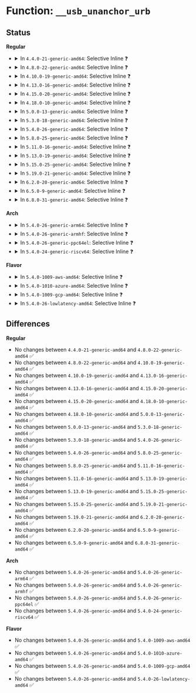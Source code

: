 # Function: <code>__usb_unanchor_urb</code>

## Status
<b>Regular</b>
<ul>
<li>
<details>
<summary>In <code>4.4.0-21-generic-amd64</code>: Selective Inline ❓</summary>

```c
void __usb_unanchor_urb(struct urb * urb, struct usb_anchor * anchor)
```

```json
{
  "name": "__usb_unanchor_urb",
  "collision_type": "Unique Static",
  "inline_type": "Selective",
  "funcs": [
    {
      "addr": 18446744071585204368,
      "name": "__usb_unanchor_urb",
      "external": false,
      "loc": "drivers/usb/core/urb.c:146",
      "file": "drivers/usb/core/urb.c",
      "inline": "not declared, inlined",
      "caller_inline": [],
      "caller_func": [
        "drivers/usb/core/urb.c:usb_unanchor_urb",
        "drivers/usb/core/urb.c:usb_scuttle_anchored_urbs",
        "drivers/usb/core/urb.c:usb_get_from_anchor"
      ]
    }
  ],
  "symbols": [
    {
      "addr": 18446744071585204368,
      "name": "__usb_unanchor_urb",
      "section": ".text",
      "bind": "STB_LOCAL",
      "size": 127
    }
  ]
}
```
</details>
</li>
<li>
<details>
<summary>In <code>4.8.0-22-generic-amd64</code>: Selective Inline ❓</summary>

```c
void __usb_unanchor_urb(struct urb * urb, struct usb_anchor * anchor)
```

```json
{
  "name": "__usb_unanchor_urb",
  "collision_type": "Unique Static",
  "inline_type": "Selective",
  "funcs": [
    {
      "addr": 18446744071585596496,
      "name": "__usb_unanchor_urb",
      "external": false,
      "loc": "drivers/usb/core/urb.c:146",
      "file": "drivers/usb/core/urb.c",
      "inline": "not declared, inlined",
      "caller_inline": [],
      "caller_func": [
        "drivers/usb/core/urb.c:usb_scuttle_anchored_urbs",
        "drivers/usb/core/urb.c:usb_get_from_anchor",
        "drivers/usb/core/urb.c:usb_unanchor_urb"
      ]
    }
  ],
  "symbols": [
    {
      "addr": 18446744071585596496,
      "name": "__usb_unanchor_urb",
      "section": ".text",
      "bind": "STB_LOCAL",
      "size": 130
    }
  ]
}
```
</details>
</li>
<li>
<details>
<summary>In <code>4.10.0-19-generic-amd64</code>: Selective Inline ❓</summary>

```c
void __usb_unanchor_urb(struct urb * urb, struct usb_anchor * anchor)
```

```json
{
  "name": "__usb_unanchor_urb",
  "collision_type": "Unique Static",
  "inline_type": "Selective",
  "funcs": [
    {
      "addr": 18446744071585784064,
      "name": "__usb_unanchor_urb",
      "external": false,
      "loc": "drivers/usb/core/urb.c:149",
      "file": "drivers/usb/core/urb.c",
      "inline": "not declared, inlined",
      "caller_inline": [],
      "caller_func": [
        "drivers/usb/core/urb.c:usb_scuttle_anchored_urbs",
        "drivers/usb/core/urb.c:usb_get_from_anchor",
        "drivers/usb/core/urb.c:usb_unanchor_urb"
      ]
    }
  ],
  "symbols": [
    {
      "addr": 18446744071585784064,
      "name": "__usb_unanchor_urb",
      "section": ".text",
      "bind": "STB_LOCAL",
      "size": 130
    }
  ]
}
```
</details>
</li>
<li>
<details>
<summary>In <code>4.13.0-16-generic-amd64</code>: Selective Inline ❓</summary>

```c
void __usb_unanchor_urb(struct urb * urb, struct usb_anchor * anchor)
```

```json
{
  "name": "__usb_unanchor_urb",
  "collision_type": "Unique Static",
  "inline_type": "Selective",
  "funcs": [
    {
      "addr": 18446744071585871040,
      "name": "__usb_unanchor_urb",
      "external": false,
      "loc": "drivers/usb/core/urb.c:149",
      "file": "drivers/usb/core/urb.c",
      "inline": "not declared, inlined",
      "caller_inline": [],
      "caller_func": [
        "drivers/usb/core/urb.c:usb_scuttle_anchored_urbs",
        "drivers/usb/core/urb.c:usb_get_from_anchor",
        "drivers/usb/core/urb.c:usb_unanchor_urb"
      ]
    }
  ],
  "symbols": [
    {
      "addr": 18446744071585871040,
      "name": "__usb_unanchor_urb",
      "section": ".text",
      "bind": "STB_LOCAL",
      "size": 107
    }
  ]
}
```
</details>
</li>
<li>
<details>
<summary>In <code>4.15.0-20-generic-amd64</code>: Selective Inline ❓</summary>

```c
void __usb_unanchor_urb(struct urb * urb, struct usb_anchor * anchor)
```

```json
{
  "name": "__usb_unanchor_urb",
  "collision_type": "Unique Static",
  "inline_type": "Selective",
  "funcs": [
    {
      "addr": 18446744071586311120,
      "name": "__usb_unanchor_urb",
      "external": false,
      "loc": "drivers/usb/core/urb.c:149",
      "file": "drivers/usb/core/urb.c",
      "inline": "not declared, inlined",
      "caller_inline": [],
      "caller_func": [
        "drivers/usb/core/urb.c:usb_scuttle_anchored_urbs",
        "drivers/usb/core/urb.c:usb_get_from_anchor",
        "drivers/usb/core/urb.c:usb_unanchor_urb"
      ]
    }
  ],
  "symbols": [
    {
      "addr": 18446744071586311120,
      "name": "__usb_unanchor_urb",
      "section": ".text",
      "bind": "STB_LOCAL",
      "size": 123
    }
  ]
}
```
</details>
</li>
<li>
<details>
<summary>In <code>4.18.0-10-generic-amd64</code>: Selective Inline ❓</summary>

```c
void __usb_unanchor_urb(struct urb * urb, struct usb_anchor * anchor)
```

```json
{
  "name": "__usb_unanchor_urb",
  "collision_type": "Unique Static",
  "inline_type": "Selective",
  "funcs": [
    {
      "addr": 18446744071586568496,
      "name": "__usb_unanchor_urb",
      "external": false,
      "loc": "drivers/usb/core/urb.c:149",
      "file": "drivers/usb/core/urb.c",
      "inline": "not declared, inlined",
      "caller_inline": [],
      "caller_func": [
        "drivers/usb/core/urb.c:usb_scuttle_anchored_urbs",
        "drivers/usb/core/urb.c:usb_get_from_anchor",
        "drivers/usb/core/urb.c:usb_unanchor_urb"
      ]
    }
  ],
  "symbols": [
    {
      "addr": 18446744071586568496,
      "name": "__usb_unanchor_urb",
      "section": ".text",
      "bind": "STB_LOCAL",
      "size": 131
    }
  ]
}
```
</details>
</li>
<li>
<details>
<summary>In <code>5.0.0-13-generic-amd64</code>: Selective Inline ❓</summary>

```c
void __usb_unanchor_urb(struct urb * urb, struct usb_anchor * anchor)
```

```json
{
  "name": "__usb_unanchor_urb",
  "collision_type": "Unique Static",
  "inline_type": "Selective",
  "funcs": [
    {
      "addr": 18446744071586717059,
      "name": "__usb_unanchor_urb",
      "external": false,
      "loc": "drivers/usb/core/urb.c:149",
      "file": "drivers/usb/core/urb.c",
      "inline": "not declared, inlined",
      "caller_inline": [],
      "caller_func": [
        "drivers/usb/core/urb.c:usb_scuttle_anchored_urbs",
        "drivers/usb/core/urb.c:usb_get_from_anchor",
        "drivers/usb/core/urb.c:usb_unanchor_urb"
      ]
    }
  ],
  "symbols": [
    {
      "addr": 18446744071586717472,
      "name": "__usb_unanchor_urb",
      "section": ".text",
      "bind": "STB_LOCAL",
      "size": 131
    }
  ]
}
```
</details>
</li>
<li>
<details>
<summary>In <code>5.3.0-18-generic-amd64</code>: Selective Inline ❓</summary>

```c
void __usb_unanchor_urb(struct urb * urb, struct usb_anchor * anchor)
```

```json
{
  "name": "__usb_unanchor_urb",
  "collision_type": "Unique Static",
  "inline_type": "Selective",
  "funcs": [
    {
      "addr": 18446744071586972624,
      "name": "__usb_unanchor_urb",
      "external": false,
      "loc": "drivers/usb/core/urb.c:148",
      "file": "drivers/usb/core/urb.c",
      "inline": "not declared, inlined",
      "caller_inline": [],
      "caller_func": [
        "drivers/usb/core/urb.c:usb_scuttle_anchored_urbs",
        "drivers/usb/core/urb.c:usb_get_from_anchor",
        "drivers/usb/core/urb.c:usb_unanchor_urb"
      ]
    }
  ],
  "symbols": [
    {
      "addr": 18446744071586972624,
      "name": "__usb_unanchor_urb",
      "section": ".text",
      "bind": "STB_LOCAL",
      "size": 123
    }
  ]
}
```
</details>
</li>
<li>
<details>
<summary>In <code>5.4.0-26-generic-amd64</code>: Selective Inline ❓</summary>

```c
void __usb_unanchor_urb(struct urb * urb, struct usb_anchor * anchor)
```

```json
{
  "name": "__usb_unanchor_urb",
  "collision_type": "Unique Static",
  "inline_type": "Selective",
  "funcs": [
    {
      "addr": 18446744071587171664,
      "name": "__usb_unanchor_urb",
      "external": false,
      "loc": "drivers/usb/core/urb.c:149",
      "file": "drivers/usb/core/urb.c",
      "inline": "not declared, inlined",
      "caller_inline": [],
      "caller_func": [
        "drivers/usb/core/urb.c:usb_scuttle_anchored_urbs",
        "drivers/usb/core/urb.c:usb_get_from_anchor",
        "drivers/usb/core/urb.c:usb_unanchor_urb"
      ]
    }
  ],
  "symbols": [
    {
      "addr": 18446744071587171664,
      "name": "__usb_unanchor_urb",
      "section": ".text",
      "bind": "STB_LOCAL",
      "size": 123
    }
  ]
}
```
</details>
</li>
<li>
<details>
<summary>In <code>5.8.0-25-generic-amd64</code>: Selective Inline ❓</summary>

```c
void __usb_unanchor_urb(struct urb * urb, struct usb_anchor * anchor)
```

```json
{
  "name": "__usb_unanchor_urb",
  "collision_type": "Unique Static",
  "inline_type": "Selective",
  "funcs": [
    {
      "addr": 18446744071588021492,
      "name": "__usb_unanchor_urb",
      "external": false,
      "loc": "drivers/usb/core/urb.c:149",
      "file": "drivers/usb/core/urb.c",
      "inline": "not declared, inlined",
      "caller_inline": [
        "drivers/usb/core/urb.c:usb_scuttle_anchored_urbs",
        "drivers/usb/core/urb.c:usb_scuttle_anchored_urbs"
      ],
      "caller_func": [
        "drivers/usb/core/urb.c:usb_get_from_anchor",
        "drivers/usb/core/urb.c:usb_unanchor_urb"
      ]
    }
  ],
  "symbols": [
    {
      "addr": 18446744071588021120,
      "name": "__usb_unanchor_urb",
      "section": ".text",
      "bind": "STB_LOCAL",
      "size": 171
    }
  ]
}
```
</details>
</li>
<li>
<details>
<summary>In <code>5.11.0-16-generic-amd64</code>: Selective Inline ❓</summary>

```c
void __usb_unanchor_urb(struct urb * urb, struct usb_anchor * anchor)
```

```json
{
  "name": "__usb_unanchor_urb",
  "collision_type": "Unique Static",
  "inline_type": "Selective",
  "funcs": [
    {
      "addr": 18446744071588069057,
      "name": "__usb_unanchor_urb",
      "external": false,
      "loc": "drivers/usb/core/urb.c:149",
      "file": "drivers/usb/core/urb.c",
      "inline": "not declared, inlined",
      "caller_inline": [
        "drivers/usb/core/urb.c:usb_scuttle_anchored_urbs",
        "drivers/usb/core/urb.c:usb_scuttle_anchored_urbs"
      ],
      "caller_func": [
        "drivers/usb/core/urb.c:usb_unlink_anchored_urbs",
        "drivers/usb/core/urb.c:usb_unlink_anchored_urbs",
        "drivers/usb/core/urb.c:usb_unanchor_urb"
      ]
    }
  ],
  "symbols": [
    {
      "addr": 18446744071588069648,
      "name": "__usb_unanchor_urb",
      "section": ".text",
      "bind": "STB_LOCAL",
      "size": 171
    }
  ]
}
```
</details>
</li>
<li>
<details>
<summary>In <code>5.13.0-19-generic-amd64</code>: Selective Inline ❓</summary>

```c
void __usb_unanchor_urb(struct urb * urb, struct usb_anchor * anchor)
```

```json
{
  "name": "__usb_unanchor_urb",
  "collision_type": "Unique Static",
  "inline_type": "Selective",
  "funcs": [
    {
      "addr": 18446744071587951841,
      "name": "__usb_unanchor_urb",
      "external": false,
      "loc": "drivers/usb/core/urb.c:149",
      "file": "drivers/usb/core/urb.c",
      "inline": "not declared, inlined",
      "caller_inline": [
        "drivers/usb/core/urb.c:usb_scuttle_anchored_urbs",
        "drivers/usb/core/urb.c:usb_scuttle_anchored_urbs"
      ],
      "caller_func": [
        "drivers/usb/core/urb.c:usb_unlink_anchored_urbs",
        "drivers/usb/core/urb.c:usb_unlink_anchored_urbs",
        "drivers/usb/core/urb.c:usb_unanchor_urb"
      ]
    }
  ],
  "symbols": [
    {
      "addr": 18446744071587952160,
      "name": "__usb_unanchor_urb",
      "section": ".text",
      "bind": "STB_LOCAL",
      "size": 171
    }
  ]
}
```
</details>
</li>
<li>
<details>
<summary>In <code>5.15.0-25-generic-amd64</code>: Selective Inline ❓</summary>

```c
void __usb_unanchor_urb(struct urb * urb, struct usb_anchor * anchor)
```

```json
{
  "name": "__usb_unanchor_urb",
  "collision_type": "Unique Static",
  "inline_type": "Selective",
  "funcs": [
    {
      "addr": 18446744071588562481,
      "name": "__usb_unanchor_urb",
      "external": false,
      "loc": "drivers/usb/core/urb.c:149",
      "file": "drivers/usb/core/urb.c",
      "inline": "not declared, inlined",
      "caller_inline": [
        "drivers/usb/core/urb.c:usb_scuttle_anchored_urbs",
        "drivers/usb/core/urb.c:usb_scuttle_anchored_urbs"
      ],
      "caller_func": [
        "drivers/usb/core/urb.c:usb_unlink_anchored_urbs",
        "drivers/usb/core/urb.c:usb_unlink_anchored_urbs",
        "drivers/usb/core/urb.c:usb_unanchor_urb"
      ]
    }
  ],
  "symbols": [
    {
      "addr": 18446744071588562800,
      "name": "__usb_unanchor_urb",
      "section": ".text",
      "bind": "STB_LOCAL",
      "size": 171
    }
  ]
}
```
</details>
</li>
<li>
<details>
<summary>In <code>5.19.0-21-generic-amd64</code>: Selective Inline ❓</summary>

```c
void __usb_unanchor_urb(struct urb * urb, struct usb_anchor * anchor)
```

```json
{
  "name": "__usb_unanchor_urb",
  "collision_type": "Unique Static",
  "inline_type": "Selective",
  "funcs": [
    {
      "addr": 18446744071589974506,
      "name": "__usb_unanchor_urb",
      "external": false,
      "loc": "drivers/usb/core/urb.c:149",
      "file": "drivers/usb/core/urb.c",
      "inline": "not declared, inlined",
      "caller_inline": [
        "drivers/usb/core/urb.c:usb_scuttle_anchored_urbs",
        "drivers/usb/core/urb.c:usb_scuttle_anchored_urbs"
      ],
      "caller_func": [
        "drivers/usb/core/urb.c:usb_unlink_anchored_urbs",
        "drivers/usb/core/urb.c:usb_unlink_anchored_urbs",
        "drivers/usb/core/urb.c:usb_unanchor_urb"
      ]
    }
  ],
  "symbols": [
    {
      "addr": 18446744071589973824,
      "name": "__usb_unanchor_urb",
      "section": ".text",
      "bind": "STB_LOCAL",
      "size": 144
    }
  ]
}
```
</details>
</li>
<li>
<details>
<summary>In <code>6.2.0-20-generic-amd64</code>: Selective Inline ❓</summary>

```c
void __usb_unanchor_urb(struct urb * urb, struct usb_anchor * anchor)
```

```json
{
  "name": "__usb_unanchor_urb",
  "collision_type": "Unique Static",
  "inline_type": "Selective",
  "funcs": [
    {
      "addr": 18446744071591568010,
      "name": "__usb_unanchor_urb",
      "external": false,
      "loc": "drivers/usb/core/urb.c:150",
      "file": "drivers/usb/core/urb.c",
      "inline": "not declared, inlined",
      "caller_inline": [
        "drivers/usb/core/urb.c:usb_scuttle_anchored_urbs",
        "drivers/usb/core/urb.c:usb_scuttle_anchored_urbs"
      ],
      "caller_func": [
        "drivers/usb/core/urb.c:usb_unlink_anchored_urbs",
        "drivers/usb/core/urb.c:usb_unlink_anchored_urbs",
        "drivers/usb/core/urb.c:usb_unanchor_urb"
      ]
    }
  ],
  "symbols": [
    {
      "addr": 18446744071591567264,
      "name": "__usb_unanchor_urb",
      "section": ".text",
      "bind": "STB_LOCAL",
      "size": 144
    }
  ]
}
```
</details>
</li>
<li>
<details>
<summary>In <code>6.5.0-9-generic-amd64</code>: Selective Inline ❓</summary>

```c
void __usb_unanchor_urb(struct urb * urb, struct usb_anchor * anchor)
```

```json
{
  "name": "__usb_unanchor_urb",
  "collision_type": "Unique Static",
  "inline_type": "Selective",
  "funcs": [
    {
      "addr": 18446744071591989754,
      "name": "__usb_unanchor_urb",
      "external": false,
      "loc": "drivers/usb/core/urb.c:150",
      "file": "drivers/usb/core/urb.c",
      "inline": "not declared, inlined",
      "caller_inline": [
        "drivers/usb/core/urb.c:usb_scuttle_anchored_urbs",
        "drivers/usb/core/urb.c:usb_scuttle_anchored_urbs"
      ],
      "caller_func": [
        "drivers/usb/core/urb.c:usb_unlink_anchored_urbs",
        "drivers/usb/core/urb.c:usb_unlink_anchored_urbs",
        "drivers/usb/core/urb.c:usb_unanchor_urb"
      ]
    }
  ],
  "symbols": [
    {
      "addr": 18446744071591989008,
      "name": "__usb_unanchor_urb",
      "section": ".text",
      "bind": "STB_LOCAL",
      "size": 144
    }
  ]
}
```
</details>
</li>
<li>
<details>
<summary>In <code>6.8.0-31-generic-amd64</code>: Selective Inline ❓</summary>

```c
void __usb_unanchor_urb(struct urb * urb, struct usb_anchor * anchor)
```

```json
{
  "name": "__usb_unanchor_urb",
  "collision_type": "Unique Static",
  "inline_type": "Selective",
  "funcs": [
    {
      "addr": 18446744071592729674,
      "name": "__usb_unanchor_urb",
      "external": false,
      "loc": "drivers/usb/core/urb.c:150",
      "file": "drivers/usb/core/urb.c",
      "inline": "not declared, inlined",
      "caller_inline": [
        "drivers/usb/core/urb.c:usb_scuttle_anchored_urbs",
        "drivers/usb/core/urb.c:usb_scuttle_anchored_urbs"
      ],
      "caller_func": [
        "drivers/usb/core/urb.c:usb_unlink_anchored_urbs",
        "drivers/usb/core/urb.c:usb_unlink_anchored_urbs",
        "drivers/usb/core/urb.c:usb_unanchor_urb"
      ]
    }
  ],
  "symbols": [
    {
      "addr": 18446744071592728928,
      "name": "__usb_unanchor_urb",
      "section": ".text",
      "bind": "STB_LOCAL",
      "size": 144
    }
  ]
}
```
</details>
</li>
</ul>
<b>Arch</b>
<ul>
<li>
<details>
<summary>In <code>5.4.0-26-generic-arm64</code>: Selective Inline ❓</summary>

```c
void __usb_unanchor_urb(struct urb * urb, struct usb_anchor * anchor)
```

```json
{
  "name": "__usb_unanchor_urb",
  "collision_type": "Unique Static",
  "inline_type": "Selective",
  "funcs": [
    {
      "addr": 18446603336500250616,
      "name": "__usb_unanchor_urb",
      "external": false,
      "loc": "drivers/usb/core/urb.c:149",
      "file": "drivers/usb/core/urb.c",
      "inline": "not declared, inlined",
      "caller_inline": [],
      "caller_func": [
        "drivers/usb/core/urb.c:usb_scuttle_anchored_urbs",
        "drivers/usb/core/urb.c:usb_get_from_anchor",
        "drivers/usb/core/urb.c:usb_unanchor_urb"
      ]
    }
  ],
  "symbols": [
    {
      "addr": 18446603336500250616,
      "name": "__usb_unanchor_urb",
      "section": ".text",
      "bind": "STB_LOCAL",
      "size": 140
    }
  ]
}
```
</details>
</li>
<li>
<details>
<summary>In <code>5.4.0-26-generic-armhf</code>: Selective Inline ❓</summary>

```c
void __usb_unanchor_urb(struct urb * urb, struct usb_anchor * anchor)
```

```json
{
  "name": "__usb_unanchor_urb",
  "collision_type": "Unique Static",
  "inline_type": "Selective",
  "funcs": [
    {
      "addr": 3232725472,
      "name": "__usb_unanchor_urb",
      "external": false,
      "loc": "drivers/usb/core/urb.c:149",
      "file": "drivers/usb/core/urb.c",
      "inline": "not declared, inlined",
      "caller_inline": [],
      "caller_func": [
        "drivers/usb/core/urb.c:usb_scuttle_anchored_urbs",
        "drivers/usb/core/urb.c:usb_get_from_anchor",
        "drivers/usb/core/urb.c:usb_unanchor_urb"
      ]
    }
  ],
  "symbols": [
    {
      "addr": 3232726352,
      "name": "__usb_unanchor_urb",
      "section": ".text",
      "bind": "STB_LOCAL",
      "size": 120
    }
  ]
}
```
</details>
</li>
<li>
<details>
<summary>In <code>5.4.0-26-generic-ppc64el</code>: Selective Inline ❓</summary>

```c
void __usb_unanchor_urb(struct urb * urb, struct usb_anchor * anchor)
```

```json
{
  "name": "__usb_unanchor_urb",
  "collision_type": "Unique Static",
  "inline_type": "Selective",
  "funcs": [
    {
      "addr": 13835058055293545584,
      "name": "__usb_unanchor_urb",
      "external": false,
      "loc": "drivers/usb/core/urb.c:149",
      "file": "drivers/usb/core/urb.c",
      "inline": "not declared, inlined",
      "caller_inline": [],
      "caller_func": [
        "drivers/usb/core/urb.c:usb_scuttle_anchored_urbs",
        "drivers/usb/core/urb.c:usb_get_from_anchor",
        "drivers/usb/core/urb.c:usb_unanchor_urb"
      ]
    }
  ],
  "symbols": [
    {
      "addr": 13835058055293545584,
      "name": "__usb_unanchor_urb",
      "section": ".text",
      "bind": "STB_LOCAL",
      "size": 204
    }
  ]
}
```
</details>
</li>
<li>
<details>
<summary>In <code>5.4.0-24-generic-riscv64</code>: Selective Inline ❓</summary>

```c
void __usb_unanchor_urb(struct urb * urb, struct usb_anchor * anchor)
```

```json
{
  "name": "__usb_unanchor_urb",
  "collision_type": "Unique Static",
  "inline_type": "Selective",
  "funcs": [
    {
      "addr": 18446743936277166692,
      "name": "__usb_unanchor_urb",
      "external": false,
      "loc": "drivers/usb/core/urb.c:149",
      "file": "drivers/usb/core/urb.c",
      "inline": "not declared, inlined",
      "caller_inline": [],
      "caller_func": [
        "drivers/usb/core/urb.c:usb_scuttle_anchored_urbs",
        "drivers/usb/core/urb.c:usb_get_from_anchor",
        "drivers/usb/core/urb.c:usb_unanchor_urb"
      ]
    }
  ],
  "symbols": [
    {
      "addr": 18446743936277166692,
      "name": "__usb_unanchor_urb",
      "section": ".text",
      "bind": "STB_LOCAL",
      "size": 136
    }
  ]
}
```
</details>
</li>
</ul>
<b>Flavor</b>
<ul>
<li>
<details>
<summary>In <code>5.4.0-1009-aws-amd64</code>: Selective Inline ❓</summary>

```c
void __usb_unanchor_urb(struct urb * urb, struct usb_anchor * anchor)
```

```json
{
  "name": "__usb_unanchor_urb",
  "collision_type": "Unique Static",
  "inline_type": "Selective",
  "funcs": [
    {
      "addr": 18446744071586877744,
      "name": "__usb_unanchor_urb",
      "external": false,
      "loc": "drivers/usb/core/urb.c:149",
      "file": "drivers/usb/core/urb.c",
      "inline": "not declared, inlined",
      "caller_inline": [],
      "caller_func": [
        "drivers/usb/core/urb.c:usb_scuttle_anchored_urbs",
        "drivers/usb/core/urb.c:usb_get_from_anchor",
        "drivers/usb/core/urb.c:usb_unanchor_urb"
      ]
    }
  ],
  "symbols": [
    {
      "addr": 18446744071586877744,
      "name": "__usb_unanchor_urb",
      "section": ".text",
      "bind": "STB_LOCAL",
      "size": 123
    }
  ]
}
```
</details>
</li>
<li>
<details>
<summary>In <code>5.4.0-1010-azure-amd64</code>: Selective Inline ❓</summary>

```c
void __usb_unanchor_urb(struct urb * urb, struct usb_anchor * anchor)
```

```json
{
  "name": "__usb_unanchor_urb",
  "collision_type": "Unique Static",
  "inline_type": "Selective",
  "funcs": [
    {
      "addr": 18446744071586818880,
      "name": "__usb_unanchor_urb",
      "external": false,
      "loc": "drivers/usb/core/urb.c:149",
      "file": "drivers/usb/core/urb.c",
      "inline": "not declared, inlined",
      "caller_inline": [],
      "caller_func": [
        "drivers/usb/core/urb.c:usb_scuttle_anchored_urbs",
        "drivers/usb/core/urb.c:usb_get_from_anchor",
        "drivers/usb/core/urb.c:usb_unanchor_urb"
      ]
    }
  ],
  "symbols": [
    {
      "addr": 18446744071586818880,
      "name": "__usb_unanchor_urb",
      "section": ".text",
      "bind": "STB_LOCAL",
      "size": 123
    }
  ]
}
```
</details>
</li>
<li>
<details>
<summary>In <code>5.4.0-1009-gcp-amd64</code>: Selective Inline ❓</summary>

```c
void __usb_unanchor_urb(struct urb * urb, struct usb_anchor * anchor)
```

```json
{
  "name": "__usb_unanchor_urb",
  "collision_type": "Unique Static",
  "inline_type": "Selective",
  "funcs": [
    {
      "addr": 18446744071587126224,
      "name": "__usb_unanchor_urb",
      "external": false,
      "loc": "drivers/usb/core/urb.c:149",
      "file": "drivers/usb/core/urb.c",
      "inline": "not declared, inlined",
      "caller_inline": [],
      "caller_func": [
        "drivers/usb/core/urb.c:usb_scuttle_anchored_urbs",
        "drivers/usb/core/urb.c:usb_get_from_anchor",
        "drivers/usb/core/urb.c:usb_unanchor_urb"
      ]
    }
  ],
  "symbols": [
    {
      "addr": 18446744071587126224,
      "name": "__usb_unanchor_urb",
      "section": ".text",
      "bind": "STB_LOCAL",
      "size": 123
    }
  ]
}
```
</details>
</li>
<li>
<details>
<summary>In <code>5.4.0-26-lowlatency-amd64</code>: Selective Inline ❓</summary>

```c
void __usb_unanchor_urb(struct urb * urb, struct usb_anchor * anchor)
```

```json
{
  "name": "__usb_unanchor_urb",
  "collision_type": "Unique Static",
  "inline_type": "Selective",
  "funcs": [
    {
      "addr": 18446744071587233344,
      "name": "__usb_unanchor_urb",
      "external": false,
      "loc": "drivers/usb/core/urb.c:149",
      "file": "drivers/usb/core/urb.c",
      "inline": "not declared, inlined",
      "caller_inline": [],
      "caller_func": [
        "drivers/usb/core/urb.c:usb_scuttle_anchored_urbs",
        "drivers/usb/core/urb.c:usb_get_from_anchor",
        "drivers/usb/core/urb.c:usb_unanchor_urb"
      ]
    }
  ],
  "symbols": [
    {
      "addr": 18446744071587233344,
      "name": "__usb_unanchor_urb",
      "section": ".text",
      "bind": "STB_LOCAL",
      "size": 123
    }
  ]
}
```
</details>
</li>
</ul>

## Differences
<b>Regular</b>
<ul>
<li>
No changes between <code>4.4.0-21-generic-amd64</code> and <code>4.8.0-22-generic-amd64</code> ✅
</li>
<li>
No changes between <code>4.8.0-22-generic-amd64</code> and <code>4.10.0-19-generic-amd64</code> ✅
</li>
<li>
No changes between <code>4.10.0-19-generic-amd64</code> and <code>4.13.0-16-generic-amd64</code> ✅
</li>
<li>
No changes between <code>4.13.0-16-generic-amd64</code> and <code>4.15.0-20-generic-amd64</code> ✅
</li>
<li>
No changes between <code>4.15.0-20-generic-amd64</code> and <code>4.18.0-10-generic-amd64</code> ✅
</li>
<li>
No changes between <code>4.18.0-10-generic-amd64</code> and <code>5.0.0-13-generic-amd64</code> ✅
</li>
<li>
No changes between <code>5.0.0-13-generic-amd64</code> and <code>5.3.0-18-generic-amd64</code> ✅
</li>
<li>
No changes between <code>5.3.0-18-generic-amd64</code> and <code>5.4.0-26-generic-amd64</code> ✅
</li>
<li>
No changes between <code>5.4.0-26-generic-amd64</code> and <code>5.8.0-25-generic-amd64</code> ✅
</li>
<li>
No changes between <code>5.8.0-25-generic-amd64</code> and <code>5.11.0-16-generic-amd64</code> ✅
</li>
<li>
No changes between <code>5.11.0-16-generic-amd64</code> and <code>5.13.0-19-generic-amd64</code> ✅
</li>
<li>
No changes between <code>5.13.0-19-generic-amd64</code> and <code>5.15.0-25-generic-amd64</code> ✅
</li>
<li>
No changes between <code>5.15.0-25-generic-amd64</code> and <code>5.19.0-21-generic-amd64</code> ✅
</li>
<li>
No changes between <code>5.19.0-21-generic-amd64</code> and <code>6.2.0-20-generic-amd64</code> ✅
</li>
<li>
No changes between <code>6.2.0-20-generic-amd64</code> and <code>6.5.0-9-generic-amd64</code> ✅
</li>
<li>
No changes between <code>6.5.0-9-generic-amd64</code> and <code>6.8.0-31-generic-amd64</code> ✅
</li>
</ul>
<b>Arch</b>
<ul>
<li>
No changes between <code>5.4.0-26-generic-amd64</code> and <code>5.4.0-26-generic-arm64</code> ✅
</li>
<li>
No changes between <code>5.4.0-26-generic-amd64</code> and <code>5.4.0-26-generic-armhf</code> ✅
</li>
<li>
No changes between <code>5.4.0-26-generic-amd64</code> and <code>5.4.0-26-generic-ppc64el</code> ✅
</li>
<li>
No changes between <code>5.4.0-26-generic-amd64</code> and <code>5.4.0-24-generic-riscv64</code> ✅
</li>
</ul>
<b>Flavor</b>
<ul>
<li>
No changes between <code>5.4.0-26-generic-amd64</code> and <code>5.4.0-1009-aws-amd64</code> ✅
</li>
<li>
No changes between <code>5.4.0-26-generic-amd64</code> and <code>5.4.0-1010-azure-amd64</code> ✅
</li>
<li>
No changes between <code>5.4.0-26-generic-amd64</code> and <code>5.4.0-1009-gcp-amd64</code> ✅
</li>
<li>
No changes between <code>5.4.0-26-generic-amd64</code> and <code>5.4.0-26-lowlatency-amd64</code> ✅
</li>
</ul>

